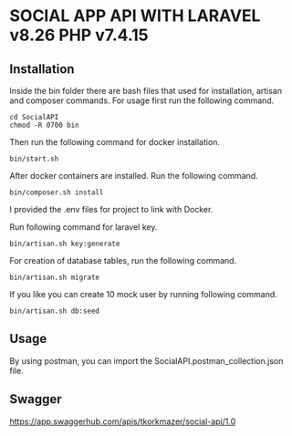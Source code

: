 # SOCIAL APP API WITH LARAVEL v8.26 PHP v7.4.15

## Installation

Inside the bin folder there are bash files that used for installation, artisan and composer commands.
For usage first run the following command.

```
cd SocialAPI
chmod -R 0700 bin
```

Then run the following command for docker installation.

```
bin/start.sh
```

After docker containers are installed. Run the following command.

```
bin/composer.sh install
```

I provided the .env files for project to link with Docker.

Run following command for laravel key.

```
bin/artisan.sh key:generate
```

For creation of database tables, run the following command.

```
bin/artisan.sh migrate
```

If you like you can create 10 mock user by running following command.

```
bin/artisan.sh db:seed
```

## Usage

By using postman, you can import the SocialAPI.postman_collection.json file.

## Swagger

https://app.swaggerhub.com/apis/tkorkmazer/social-api/1.0



